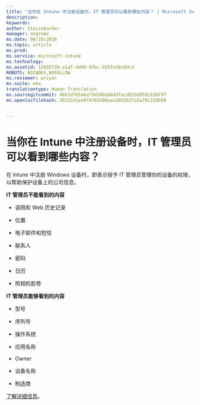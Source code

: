 ```yaml
---
title: "当你在 Intune 中注册设备时，IT 管理员可以看到哪些内容？ | Microsoft Intune"
description: 
keywords: 
author: Staciebarker
manager: angrobe
ms.date: 08/29/2016
ms.topic: article
ms.prod: 
ms.service: microsoft-intune
ms.technology: 
ms.assetid: 12655728-a1af-4d89-97bc-925fe36c0dc4
ROBOTS: NOINDEX,NOFOLLOW
ms.reviewer: priyar
ms.suite: ems
translationtype: Human Translation
ms.sourcegitcommit: 4881d765a6a79d380ab6d3facdb55d9f0c81bf97
ms.openlocfilehash: 2631541ea974769308aea30d2b37a3a79c22db99


---
```



# 当你在 Intune 中注册设备时，IT 管理员可以看到哪些内容？

在 Intune 中注册 Windows 设备时，即表示授予 IT 管理员管理你的设备的权限，以帮助保护设备上的公司信息。

**IT 管理员不能看到的内容**

-   调用和 Web 历史记录

-   位置

-   电子邮件和短信

-   联系人

-   密码

-   日历

-   照相机胶卷

**IT 管理员能够看到的内容**

-   型号

-   序列号

-   操作系统

-   应用名称

-   Owner

-   设备名称

-   制造商

[了解详细信息](what-happens-if-you-install-the-company-portal-app-and-enroll-your-device-in-intune-windows)。





<!--HONumber=Sep16_HO4-->


